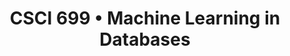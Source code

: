 ---
layout: page
title: CSCI 699 • Machine Learning in Databases
description: CSCI 699 • Spring 2024 • University of Southern California
img: assets/img/misc/mldb.jpg
redirect: https://infolab.usc.edu/csci699/
importance: 2
category: current
---